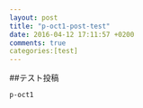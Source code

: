 ```yaml
---
layout: post
title: "p-oct1-post-test"
date: 2016-04-12 17:11:57 +0200
comments: true
categories:[test] 
---
```


##テスト投稿
```
p-oct1
```


